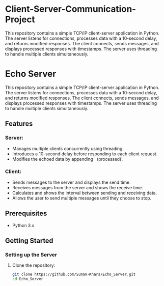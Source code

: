 # Client-Server-Communication-Project
This repository contains a simple TCP/IP client-server application in Python. The server listens for connections, processes data with a 10-second delay, and returns modified responses. The client connects, sends messages, and displays processed responses with timestamps. The server uses threading to handle multiple clients simultaneously.

# Echo Server

This repository contains a simple TCP/IP client-server application in Python. The server listens for connections, processes data with a 10-second delay, and returns modified responses. The client connects, sends messages, and displays processed responses with timestamps. The server uses threading to handle multiple clients simultaneously.

## Features

### Server:
- Manages multiple clients concurrently using threading.
- Introduces a 10-second delay before responding to each client request.
- Modifies the echoed data by appending ' (processed)'.

### Client:
- Sends messages to the server and displays the send time.
- Receives messages from the server and shows the receive time.
- Calculates and shows the interval between sending and receiving data.
- Allows the user to send multiple messages until they choose to stop.

## Prerequisites
- Python 3.x

## Getting Started

### Setting up the Server
1. Clone the repository:
   ```bash
   git clone https://github.com/Suman-Khara/Echo_Server.git
   cd Echo_Server







